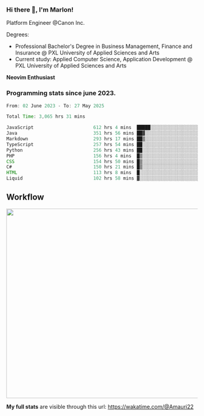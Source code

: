 
### Hi there 👋, I'm Marlon!

Platform Engineer @Canon Inc.

Degrees: 
- Professional Bachelor's Degree in Business Management, Finance and Insurance @ PXL University of Applied Sciences and Arts
- Current study: Applied Computer Science, Application Development @ PXL University of Applied Sciences and Arts

**Neovim Enthusiast**

### Programming stats since june 2023.
<!--START_SECTION:waka-->

```java
From: 02 June 2023 - To: 27 May 2025

Total Time: 3,065 hrs 31 mins

JavaScript                      612 hrs 4 mins  █████░░░░░░░░░░░░░░░░░░░░   19.52 %
Java                            351 hrs 56 mins ██▓░░░░░░░░░░░░░░░░░░░░░░   11.22 %
Markdown                        293 hrs 17 mins ██▒░░░░░░░░░░░░░░░░░░░░░░   09.35 %
TypeScript                      257 hrs 54 mins ██░░░░░░░░░░░░░░░░░░░░░░░   08.23 %
Python                          256 hrs 43 mins ██░░░░░░░░░░░░░░░░░░░░░░░   08.19 %
PHP                             156 hrs 4 mins  █▒░░░░░░░░░░░░░░░░░░░░░░░   04.98 %
CSS                             154 hrs 50 mins █▒░░░░░░░░░░░░░░░░░░░░░░░   04.94 %
C#                              150 hrs 21 mins █▒░░░░░░░░░░░░░░░░░░░░░░░   04.80 %
HTML                            113 hrs 8 mins  █░░░░░░░░░░░░░░░░░░░░░░░░   03.61 %
Liquid                          102 hrs 58 mins ▓░░░░░░░░░░░░░░░░░░░░░░░░   03.28 %
```

<!--END_SECTION:waka-->

## Workflow
<a href="https://wakatime.com"><img width="750" height="500" src="https://wakatime.com/share/@Amauri22/c9755ad7-b574-44e4-a9ee-ddb3582724ea.png" /></a>

**My full stats** are visible through this url: https://wakatime.com/@Amauri22

